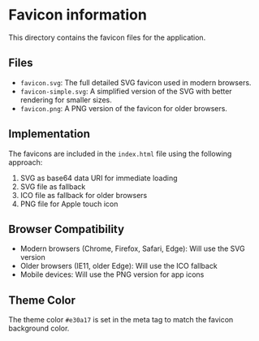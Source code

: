 # Favicon information

This directory contains the favicon files for the application.

## Files

- `favicon.svg`: The full detailed SVG favicon used in modern browsers.
- `favicon-simple.svg`: A simplified version of the SVG with better rendering for smaller sizes.
- `favicon.png`: A PNG version of the favicon for older browsers.

## Implementation

The favicons are included in the `index.html` file using the following approach:

1. SVG as base64 data URI for immediate loading
2. SVG file as fallback
3. ICO file as fallback for older browsers
4. PNG file for Apple touch icon

## Browser Compatibility

- Modern browsers (Chrome, Firefox, Safari, Edge): Will use the SVG version
- Older browsers (IE11, older Edge): Will use the ICO fallback
- Mobile devices: Will use the PNG version for app icons

## Theme Color

The theme color `#e30a17` is set in the meta tag to match the favicon background color. 
